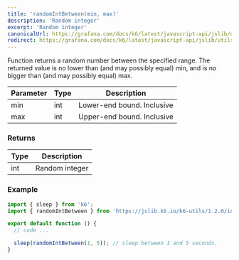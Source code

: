 ```yaml
---
title: 'randomIntBetween(min, max)'
description: 'Random integer'
excerpt: 'Random integer'
canonicalUrl: https://grafana.com/docs/k6/latest/javascript-api/jslib/utils/randomintbetween/
redirect: https://grafana.com/docs/k6/latest/javascript-api/jslib/utils/randomintbetween/
---
```


Function returns a random number between the specified range. The returned value is no lower than (and may possibly equal) min, and is no bigger than (and may possibly equal) max.

| Parameter      | Type   | Description |
| -------------- | ------ |  --- |
| min  | int  | Lower-end bound. Inclusive |
| max  | int  | Upper-end bound. Inclusive|


### Returns

| Type   | Description     |
| -----  | --------------- |
| int    | Random integer  |


### Example

<CodeGroup labels={[]}>

```javascript
import { sleep } from 'k6';
import { randomIntBetween } from 'https://jslib.k6.io/k6-utils/1.2.0/index.js';

export default function () {
  // code ...

  sleep(randomIntBetween(1, 5)); // sleep between 1 and 5 seconds.
}
```

</CodeGroup>
